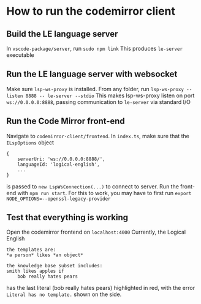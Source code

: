 # How to run the codemirror client
## Build the LE language server
In `vscode-package/server`, run `sudo npm link`
This produces `le-server` executable

## Run the LE language server with websocket
Make sure `lsp-ws-proxy` is installed.
From any folder, run `lsp-ws-proxy --listen 8888 -- le-server --stdio` 
This makes lsp-ws-proxy listen on port `ws://0.0.0.0:8888`, passing communication to `le-server` via standard I/O

## Run the Code Mirror front-end
Navigate to `codemirror-client/frontend`. In `index.ts`, make sure that the `ILspOptions` object 
```
{
    serverUri: 'ws://0.0.0.0:8888/',
    languageId: 'logical-english',
    ...
}
```
is passed to `new LspWsConnection(...)` to connect to server.
Run the front-end with `npm run start`. For this to work, you may have to first run 
`export NODE_OPTIONS=--openssl-legacy-provider`

## Test that everything is working
Open the codemirror frontend on `localhost:4000`
Currently, the Logical English
```
the templates are:
*a person* likes *an object*

the knowledge base subset includes:
smith likes apples if
  	bob really hates pears
```
has the last literal (bob really hates pears) highlighted in red, with the error `Literal has no template.` shown on the side.